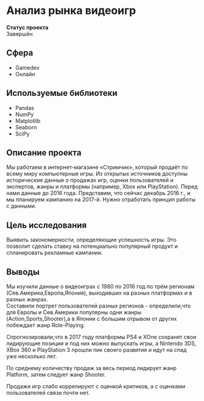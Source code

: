 # Анализ рынка видеоигр

**Статус проекта**  
Завершён

## Сфера
* Gamedev
* Онлайн

## Используемые библиотеки
 
* Pandas
* NumPy
* Matplotlib
* Seaborn
* SciPy

## Описание проекта

Мы работаем в интернет-магазине «Стримчик», который продаёт по всему миру компьютерные игры.
Из открытых источников доступны исторические данные о продажах игр, оценки пользователей и экспертов, жанры и платформы (например, Xbox или PlayStation).
Перед нами данные до 2016 года. Представим, что сейчас декабрь 2016 г., и мы планируем кампанию на 2017-й. Нужно отработать принцип работы с данными. 

## Цель исследования

Выявить закономерности, определяющие успешность игры. Это позволит сделать ставку на потенциально популярный продукт и спланировать рекламные кампании.  

## Выводы  

Мы изучили данные о видеоиграх с 1980 по 2016 год по трём регионам (Сев.Америка,Европа,Япония), выходивших на разных платформах и в разных жанрах.  
Составили портрет пользователей разных регионов - определили,что для Европы и Сев.Америки популярны одни жанры (Action,Sports,Shooter),а в Японии с большим отрывом от других побеждает жанр Role-Playing.  

Спрогнозировали,что в 2017 году платформы PS4 и XOne сохранят свои лидирующие позиции и под них можно выпускать игры, а  Nintendo 3DS, XBox 360 и PlayStation 3  прошли пик своего развития и идут на спад уже несколько лет.  

По среднему количеству продаж за весь период лидирует жанр Platform, затем следует жанр Shooter.  

Продажи игр слабо коррелируют с оценкой критиков, а с оценками пользователей связи почти нет.
